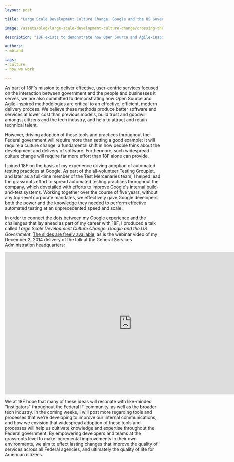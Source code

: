 ```yaml
---
layout: post

title: "Large Scale Development Culture Change: Google and the US Government"

image: /assets/blog/large-scale-development-culture-change/crossing-the-chasm-rainbow-of-death.jpg

description: "18F exists to demonstrate how Open Source and Agile-inspired methodologies are critical to an effective, efficient, modern delivery process. However, driving adoption of these tools and practices throughout the Federal government will require more than setting a good example. My recent talk at the GSA, available on YouTube, connects the dots between grassroots automated testing adoption at Google and the challenges facing similar culture change across Federal IT development."

authors:
- mbland

tags:
- culture
- how we work

---
```

As part of 18F's mission to deliver effective, user-centric services focused on the interaction between government and the people and businesses it serves, we are also committed to demonstrating how Open Source and Agile-inspired methodologies are critical to an effective, efficient, modern delivery process. We believe these methods produce better software and services at lower cost than previous models, build trust and goodwill amongst citizens and the tech industry, and help to attract and retain technical talent.

However, driving adoption of these tools and practices throughout the Federal government will require more than setting a good example: It will require a culture change, a fundamental shift in how people think about the development and delivery of software. Furthermore, such widespread culture change will require far more effort than 18F alone can provide.

<!-- more -->

I joined 18F on the basis of my experience driving adoption of automated testing practices at Google. As part of the all-volunteer Testing Grouplet, and later as a full-time member of the Test Mercenaries team, I helped lead the grassroots effort to spread automated testing practices throughout the company, which dovetailed with efforts to improve Google's internal build-and-test systems. Working together over the course of five years, without any top-level corporate mandates, we effectively gave Google developers both the power and the knowledge they needed to perform effective automated testing at an unprecedented speed and scale.

In order to connect the dots between my Google experience and the challenges that lay ahead as part of my career with 18F, I produced a talk called _Large Scale Development Culture Change: Google and the US Government_. [The slides are freely available](https://goo.gl/TU2pii), as is the webinar video of my December 2, 2014 delivery of the talk at the General Services Administration headquarters:

<iframe width="810" height="456" src="https://www.youtube-nocookie.com/embed/CWSLSHljQLM" frameborder="0" allowfullscreen></iframe>

We at 18F hope that many of these ideas will resonate with like-minded "Instigators" throughout the Federal IT community, as well as the broader tech industry. In the coming weeks, I will post more regarding tools and processes that we're developing to improve our internal communications, and how we envision that widespread adoption of these tools and processes will help us cultivate knowledge and expertise throughout the Federal government. By empowering developers and teams at the grassroots level to make incremental improvements in their own environments, we aim to effect lasting changes that improve the quality of services across all Federal agencies, and ultimately the quality of life for American citizens.
